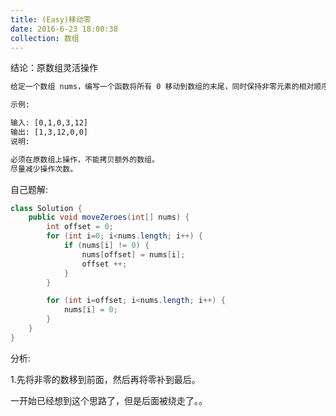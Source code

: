 ```yaml
---
title: (Easy)移动零
date: 2016-6-23 18:00:38
collection: 数组
---
```


结论：原数组灵活操作

```txt
给定一个数组 nums，编写一个函数将所有 0 移动到数组的末尾，同时保持非零元素的相对顺序。

示例:

输入: [0,1,0,3,12]
输出: [1,3,12,0,0]
说明:

必须在原数组上操作，不能拷贝额外的数组。
尽量减少操作次数。
```

自己题解:

```java
class Solution {
    public void moveZeroes(int[] nums) {
        int offset = 0;
        for (int i=0; i<nums.length; i++) {
            if (nums[i] != 0) {
                nums[offset] = nums[i];
                offset ++;
            }
        }

        for (int i=offset; i<nums.length; i++) {
            nums[i] = 0;
        }
    }
}
```

分析:

1.先将非零的数移到前面，然后再将零补到最后。

一开始已经想到这个思路了，但是后面被绕走了。。
